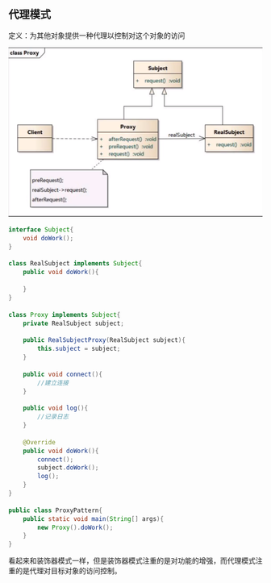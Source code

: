 ## 代理模式

定义：为其他对象提供一种代理以控制对这个对象的访问

![image-20210215223230937](../$image/image-20210215223230937.png)



~~~java
interface Subject{
	void doWork();    
}

class RealSubject implements Subject{
    public void doWork(){
   		
    }
}

class Proxy implements Subject{
    private RealSubject subject;
    
    public RealSubjectProxy(RealSubject subject){
        this.subject = subject;
    }
    
    public void connect(){
        //建立连接
    }
    
    public void log(){
        //记录日志
    }
    
    @Override
    public void doWork(){
        connect();
        subject.doWork();
        log();
    }
}

public class ProxyPattern{
    public static void main(String[] args){
        new Proxy().doWork();
    }
}

~~~



看起来和装饰器模式一样，但是装饰器模式注重的是对功能的增强，而代理模式注重的是代理对目标对象的访问控制。